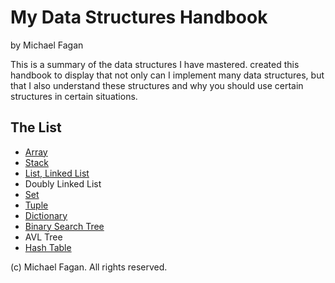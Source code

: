 # My Data Structures Handbook

by Michael Fagan

This is a summary of the data structures I have mastered. created this handbook to
display that not only can I implement many data structures, but that I also understand 
these structures and why you should use certain structures in certain situations.

## The List

* [Array](array.md)
* [Stack](stack.md)
* [List, Linked List](list,linkedlist.md)
* Doubly Linked List
* [Set](set.md)
* [Tuple](tuple.md)
* [Dictionary](dictionary.md)
* [Binary Search Tree](bst.md)
* AVL Tree
* [Hash Table](hashtable.md)

(c) Michael Fagan. All rights reserved.
